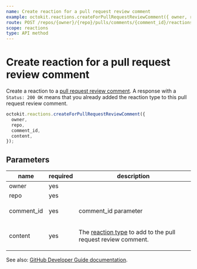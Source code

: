 ```yaml
---
name: Create reaction for a pull request review comment
example: octokit.reactions.createForPullRequestReviewComment({ owner, repo, comment_id, content })
route: POST /repos/{owner}/{repo}/pulls/comments/{comment_id}/reactions
scope: reactions
type: API method
---
```


# Create reaction for a pull request review comment

Create a reaction to a [pull request review comment](https://docs.github.com/rest/reference/pulls#comments). A response with a `Status: 200 OK` means that you already added the reaction type to this pull request review comment.

```js
octokit.reactions.createForPullRequestReviewComment({
  owner,
  repo,
  comment_id,
  content,
});
```

## Parameters

<table>
  <thead>
    <tr>
      <th>name</th>
      <th>required</th>
      <th>description</th>
    </tr>
  </thead>
  <tbody>
    <tr><td>owner</td><td>yes</td><td>

</td></tr>
<tr><td>repo</td><td>yes</td><td>

</td></tr>
<tr><td>comment_id</td><td>yes</td><td>

comment_id parameter

</td></tr>
<tr><td>content</td><td>yes</td><td>

The [reaction type](https://docs.github.com/rest/reference/reactions#reaction-types) to add to the pull request review comment.

</td></tr>
  </tbody>
</table>

See also: [GitHub Developer Guide documentation](https://docs.github.com/rest/reference/reactions/#create-reaction-for-a-pull-request-review-comment).
